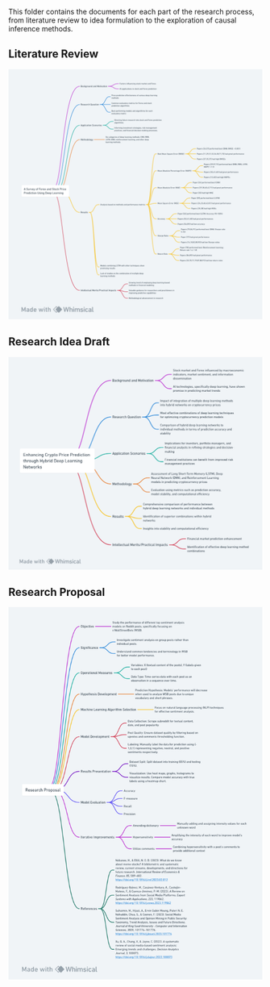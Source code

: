 This folder contains the documents for each part of the research process, from literature review to idea formulation to the exploration of causal inference methods.

## Literature Review
![Literature Review](./literature-review.png)
## Research Idea Draft
![Literature Review](./research-idea-draft.png)
## Research Proposal
![Literature Review](./research-proposal.png)
